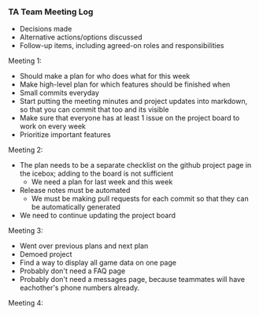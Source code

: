 
### TA Team Meeting Log

- Decisions made
- Alternative actions/options discussed
- Follow-up items, including agreed-on roles and responsibilities


Meeting 1:
- Should make a plan for who does what for this week
-  Make high-level plan for which features should be finished when
- Small commits everyday
- Start putting the meeting minutes and project updates into markdown, so that you can commit that too and its visible
- Make sure that everyone has at least 1 issue on the project board to work on every week
- Prioritize important features

Meeting 2:
- The plan needs to be a separate checklist on the github project page in the icebox; adding to the board is not sufficient
    - We need a plan for last week and this week
- Release notes must be automated
    - We must be making pull requests for each commit so that they can be automatically generated
- We need to continue updating the project board


Meeting 3:
- Went over previous plans and next plan
- Demoed project
- Find a way to display all game data on one page
- Probably don't need a FAQ page
- Probably don't need a messages page, because teammates will have eachother's phone numbers already.

Meeting 4:
